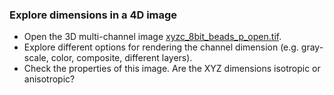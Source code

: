### Explore dimensions in a 4D image

  - Open the 3D multi-channel image [xyzc_8bit_beads_p_open.tif](https://github.com/NEUBIAS/training-resources/raw/master/image_data/xyzc_8bit_beads_p_open.tif).
  - Explore different options for rendering the channel dimension (e.g. gray-scale, color, composite, different layers).
  - Check the properties of this image. Are the XYZ dimensions isotropic or anisotropic?
